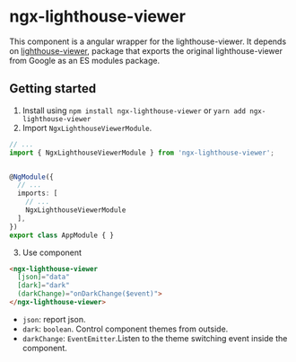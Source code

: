 # ngx-lighthouse-viewer

This component is a angular wrapper for the lighthouse-viewer. 
It depends on [lighthouse-viewer](../lighthouse-viewer), package that exports the original lighthouse-viewer from Google
as an ES modules package.


## Getting started

1. Install using `npm install ngx-lighthouse-viewer` or `yarn add ngx-lighthouse-viewer`
2. Import `NgxLighthouseViewerModule`.

```ts
// ...
import { NgxLighthouseViewerModule } from 'ngx-lighthouse-viewer';


@NgModule({
  // ...
  imports: [
    // ...
    NgxLighthouseViewerModule
  ],
})
export class AppModule { }
```
3. Use component

```html
<ngx-lighthouse-viewer 
  [json]="data"
  [dark]="dark"
  (darkChange)="onDarkChange($event)">
</ngx-lighthouse-viewer>
```
- `json`: report json.
- `dark`: `boolean`. Control component themes from outside.
- `darkChange`: `EventEmitter`.Listen to the theme switching event inside the component.